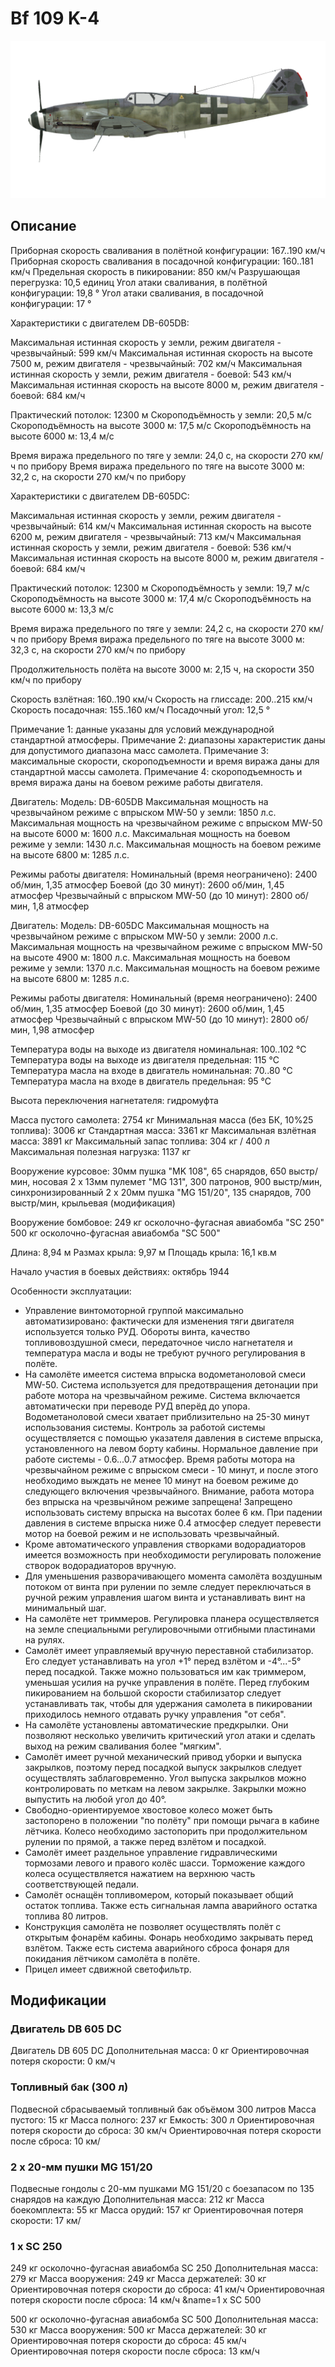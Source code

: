 # Bf 109 K-4

![bf109k4](../images/bf109k4.png)

## Описание

Приборная скорость сваливания в полётной конфигурации: 167..190 км/ч
Приборная скорость сваливания в посадочной конфигурации: 160..181 км/ч
Предельная скорость в пикировании: 850 км/ч
Разрушающая перегрузка: 10,5 единиц
Угол атаки сваливания, в полётной конфигурации: 19,8 °
Угол атаки сваливания, в посадочной конфигурации: 17 °

Характеристики с двигателем DB-605DB:

Максимальная истинная скорость у земли, режим двигателя - чрезвычайный: 599 км/ч
Максимальная истинная скорость на высоте 7500 м, режим двигателя - чрезвычайный: 702 км/ч
Максимальная истинная скорость у земли, режим двигателя - боевой: 543 км/ч
Максимальная истинная скорость на высоте 8000 м, режим двигателя - боевой: 684 км/ч

Практический потолок: 12300 м
Скороподъёмность у земли: 20,5 м/с
Скороподъёмность на высоте 3000 м: 17,5 м/с
Скороподъёмность на высоте 6000 м: 13,4 м/с

Время виража предельного по тяге у земли: 24,0 с, на скорости 270 км/ч по прибору
Время виража предельного по тяге на высоте 3000 м: 32,2 с, на скорости 270 км/ч по прибору

Характеристики с двигателем DB-605DC:

Максимальная истинная скорость у земли, режим двигателя - чрезвычайный: 614 км/ч
Максимальная истинная скорость на высоте 6200 м, режим двигателя - чрезвычайный: 713 км/ч
Максимальная истинная скорость у земли, режим двигателя - боевой: 536 км/ч
Максимальная истинная скорость на высоте 8000 м, режим двигателя - боевой: 684 км/ч

Практический потолок: 12300 м
Скороподъёмность у земли: 19,7 м/с
Скороподъёмность на высоте 3000 м: 17,4 м/с
Скороподъёмность на высоте 6000 м: 13,3 м/с

Время виража предельного по тяге у земли: 24,2 с, на скорости 270 км/ч по прибору
Время виража предельного по тяге на высоте 3000 м: 32,3 с, на скорости 270 км/ч по прибору

Продолжительность полёта на высоте 3000 м: 2,15 ч, на скорости 350 км/ч по прибору

Скорость взлётная: 160..190 км/ч
Скорость на глиссаде: 200..215 км/ч
Скорость посадочная: 155..160 км/ч
Посадочный угол: 12,5 °

Примечание 1: данные указаны для условий международной стандартной атмосферы.
Примечание 2: диапазоны характеристик даны для допустимого диапазона масс самолета.
Примечание 3: максимальные скорости, скороподъемности и время виража даны для стандартной массы самолета.
Примечание 4: скороподъемность и время виража даны на боевом режиме работы двигателя.

Двигатель:
Модель: DB-605DB
Максимальная мощность на чрезвычайном режиме с впрыском MW-50 у земли: 1850 л.с.
Максимальная мощность на чрезвычайном режиме с впрыском MW-50 на высоте 6000 м: 1600 л.с.
Максимальная мощность на боевом режиме у земли: 1430 л.с.
Максимальная мощность на боевом режиме на высоте 6800 м: 1285 л.с.

Режимы работы двигателя:
Номинальный (время неограничено): 2400 об/мин, 1,35 атмосфер
Боевой (до 30 минут): 2600 об/мин, 1,45 атмосфер
Чрезвычайный с впрыском MW-50 (до 10 минут): 2800 об/мин, 1,8 атмосфер

Двигатель:
Модель: DB-605DC
Максимальная мощность на чрезвычайном режиме с впрыском MW-50 у земли: 2000 л.с.
Максимальная мощность на чрезвычайном режиме с впрыском MW-50 на высоте 4900 м: 1800 л.с.
Максимальная мощность на боевом режиме у земли: 1370 л.с.
Максимальная мощность на боевом режиме на высоте 6800 м: 1285 л.с.

Режимы работы двигателя:
Номинальный (время неограничено): 2400 об/мин, 1,35 атмосфер
Боевой (до 30 минут): 2600 об/мин, 1,45 атмосфер
Чрезвычайный с впрыском MW-50 (до 10 минут): 2800 об/мин, 1,98 атмосфер

Температура воды на выходе из двигателя номинальная: 100..102 °С
Температура воды на выходе из двигателя предельная: 115 °С
Температура масла на входе в двигатель номинальная: 70..80 °С
Температура масла на входе в двигатель предельная: 95 °С

Высота переключения нагнетателя: гидромуфта 

Масса пустого самолета: 2754 кг
Минимальная масса (без БК, 10%25 топлива): 3006 кг
Стандартная масса: 3361 кг
Максимальная взлётная масса: 3891 кг
Максимальный запас топлива: 304 кг / 400 л
Максимальная полезная нагрузка: 1137 кг

Вооружение курсовое:
30мм пушка "MK 108", 65 снарядов, 650 выстр/мин, носовая
2 x 13мм пулемет "MG 131", 300 патронов, 900 выстр/мин, синхронизированный
2 x 20мм пушка "MG 151/20", 135 снарядов, 700 выстр/мин, крыльевая (модификация)

Вооружение бомбовое:
249 кг осколочно-фугасная авиабомба "SC 250"
500 кг осколочно-фугасная авиабомба "SC 500"

Длина: 8,94 м
Размах крыла: 9,97 м
Площадь крыла: 16,1 кв.м

Начало участия в боевых действиях: октябрь 1944

Особенности эксплуатации:
- Управление винтомоторной группой максимально автоматизировано: фактически для изменения тяги двигателя используется только РУД. Обороты винта, качество топливовоздушной смеси, передаточное число нагнетателя и температура масла и воды не требуют ручного регулирования в полёте.
- На самолёте имеется система впрыска водометаноловой смеси MW-50. Система используется для предотвращения детонации при работе мотора на чрезвычайном режиме. Система включается автоматически при переводе РУД вперёд до упора. Водометаноловой смеси хватает приблизительно на 25-30 минут использования системы. Контроль за работой системы осуществляется с помощью указателя давления в системе впрыска, установленного на левом борту кабины. Нормальное давление при работе системы - 0.6...0.7 атмосфер. Время работы мотора на чрезвычайном режиме с впрыском смеси - 10 минут, и после этого необходимо выждать не менее 10 минут на боевом режиме до следующего включения чрезвычайного. Внимание, работа мотора без впрыска на чрезвычйном режиме запрещена! Запрещено использовать систему впрыска на высотах более 6 км. При падении давления в системе впрыска ниже 0.4 атмосфер следует перевести мотор на боевой режим и не использовать чрезвычайный.
- Кроме автоматического управления створками водорадиаторов имеется возможность при необходимости регулировать положение створок водорадиаторов вручную.
- Для уменьшения разворачивающего момента самолёта воздушным потоком от винта при рулении по земле следует переключаться в ручной режим управления шагом винта и устанавливать винт на минимальный шаг.
- На самолёте нет триммеров. Регулировка планера осуществляется на земле специальными регулировочными отгибными пластинами на рулях.
- Самолёт имеет управляемый вручную переставной стабилизатор. Его следует устанавливать на угол +1° перед взлётом и -4°...-5° перед посадкой. Также можно пользоваться им как триммером, уменьшая усилия на ручке управления в полёте. Перед глубоким пикированием на большой скорости стабилизатор следует устанавливать так, чтобы для удержания самолета в пикировании приходилось немного отдавать ручку управления "от себя".
- На самолёте установлены автоматические предкрылки. Они позволяют несколько увеличить критический угол атаки и сделать выход на режим сваливания более "мягким".
- Самолёт имеет ручной механический привод уборки и выпуска закрылков, поэтому перед посадкой выпуск закрылков следует осуществлять заблаговременно. Угол выпуска закрылков можно контролировать по меткам на левом закрылке. Закрылки можно выпустить на любой угол до 40°.
- Свободно-ориентируемое хвостовое колесо может быть застопорено в положении "по полёту" при помощи рычага в кабине лётчика. Колесо необходимо застопорить при продолжительном рулении по прямой, а также перед взлётом и посадкой.
- Самолёт имеет раздельное управление гидравлическими тормозами левого и правого колёс шасси. Торможение каждого колеса осуществляется нажатием на верхнюю часть соответствующей педали.
- Самолёт оснащён топливомером, который показывает общий остаток топлива. Также есть сигнальная лампа аварийного остатка топлива 80 литров.
- Конструкция самолёта не позволяет осуществлять полёт с открытым фонарём кабины. Фонарь необходимо закрывать перед взлётом. Также есть система аварийного сброса фонаря для покидания лётчиком самолёта в полёте.
- Прицел имеет сдвижной светофильтр.

## Модификации

### Двигатель DB 605 DC

Двигатель DB 605 DC
Дополнительная масса: 0 кг
Ориентировочная потеря скорости: 0 км/ч
### Топливный бак (300 л)

Подвесной сбрасываемый топливный бак объёмом 300 литров
Масса пустого: 15 кг
Масса полного: 237 кг
Емкость: 300 л
Ориентировочная потеря скорости до сброса: 30 км/ч
Ориентировочная потеря скорости после сброса: 10 км/
### 2 x 20-мм пушки MG 151/20

Подвесные гондолы с 20-мм пушками MG 151/20 с боезапасом по 135 снарядов на каждую
Дополнительная масса: 212 кг
Масса боекомплекта: 55 кг
Масса орудий: 157 кг
Ориентировочная потеря скорости: 17 км/
### 1 x SC 250

249 кг осколочно-фугасная авиабомба SC 250
Дополнительная масса: 279 кг
Масса вооружения: 249 кг
Масса держателей: 30 кг
Ориентировочная потеря скорости до сброса: 41 км/ч
Ориентировочная потеря скорости после сброса: 14 км/ч
&name=1 x SC 500

500 кг осколочно-фугасная авиабомба SC 500
Дополнительная масса: 530 кг
Масса вооружения: 500 кг
Масса держателей: 30 кг
Ориентировочная потеря скорости до сброса: 45 км/ч
Ориентировочная потеря скорости после сброса: 13 км/ч